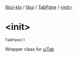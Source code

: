 [libui-ktx](../../index.md) / [libui](../index.md) / [TabPane](index.md) / [&lt;init&gt;](./-init-.md)

# &lt;init&gt;

`TabPane()`

Wrapper class for [uiTab](#)

